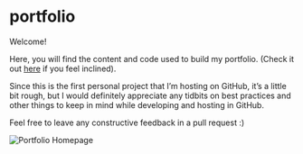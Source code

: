 <h1>portfolio</h1>
<p>Welcome!</p>
<p>Here, you will find the content and code used to build my portfolio. (Check it out <a href="www.christinelee.design">here</a> if you feel inclined).</p>
<p>Since this is the first personal project that I’m hosting on GitHub, it’s a little bit rough, but I would definitely appreciate any tidbits on best practices and other things to keep in mind while developing and hosting in GitHub.</p>
<p>Feel free to leave any constructive feedback in a pull request :)</p>

![Portfolio Homepage](https://github.com/github/training-kit/blob/master/images/professortocat.png)